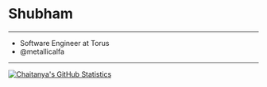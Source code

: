 # Shubham

    
-------
- Software Engineer at Torus 
- @metallicalfa
-------

[![Chaitanya's GitHub Statistics](https://github-readme-stats.vercel.app/api?username=metallicalfa&count_private=true&show_icons=true&include_all_commits=true)](https://github.com/metallicalfa)
